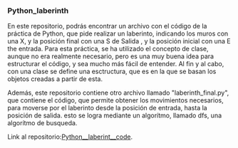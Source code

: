 ### Python_laberinth
En este repositorio, podrás encontrar un archivo con el código de la práctica de Python, que pide realizar un laberinto, indicando los muros con una X, y la posición final con una S de Salida , y la 
posición inicial con una E the entrada. Para esta práctica, se ha utilizado el concepto de clase, aunque no era realmente necesario, pero es una muy buena idea para estructurar el código, y sea mucho más fácil 
de entender. Al fin y al cabo, con una clase se define una esctructura, que es en la que se basan los objetos creadas a partir de esta.

Además, este repositorio contiene otro archivo llamado "laberinth_final.py", que contiene el código, que permite obtener los movimientos necesarios, para moverse por el laberinto desde la posición de
entrada, hasta la posición de salida. esto se logra mediante un algorítmo, llamado dfs, una algorítmo de busqueda.

Link al repositorio:[Python__laberint__code](https://github.com/Valdi183/Python_laberinth-).


